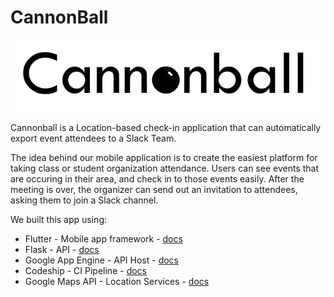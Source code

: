 # CannonBall

[![cannonball](cannonball.png)](https://devpost.com/software/cannonball-k2q1vj)

Cannonball is a Location-based check-in application that can automatically export event attendees to a Slack Team. 

The idea behind our mobile application is to create the easiest platform for taking class or student organization attendance. Users can see events that are occuring in their area, and check in to those events easily. After the meeting is over, the organizer can send out an invitation to attendees, asking them to join a Slack channel.

We built this app using:
* Flutter - Mobile app framework - [docs](https://flutter.io/)
* Flask - API - [docs](http://flask.pocoo.org/docs/1.0/)
* Google App Engine - API Host - [docs](https://cloud.google.com/appengine/docs/flexible/python/)
* Codeship - CI Pipeline - [docs](https://documentation.codeship.com/basic/continuous-deployment/deployment-to-google-app-engine/)
* Google Maps API - Location Services - [docs](https://developers.google.com/maps/documentation/android-sdk/intro)
